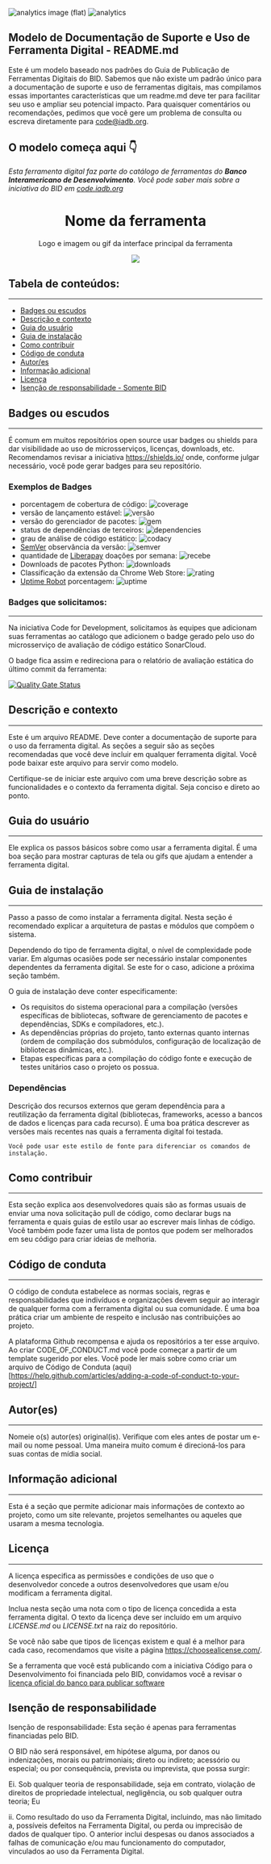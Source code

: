 
![analytics image (flat)](https://raw.githubusercontent.com/vitr/google-analytics-beacon/master/static/badge-flat.gif)
![analytics](https://www.google-analytics.com/collect?v=1&cid=555&t=pageview&ec=repo&ea=open&dp=/Plantilla-de-repositorio/readme&dt=&tid=UA-4677001-16)

## Modelo de Documentação de Suporte e Uso de Ferramenta Digital - README.md
Este é um modelo baseado nos padrões do Guia de Publicação de Ferramentas Digitais do BID. Sabemos que não existe um padrão único para a documentação de suporte e uso de ferramentas digitais, mas compilamos essas importantes características que um readme.md deve ter para facilitar seu uso e ampliar seu potencial impacto. Para quaisquer comentários ou recomendações, pedimos que você gere um problema de consulta ou escreva diretamente para code@iadb.org.

## O modelo começa aqui 👇


*Esta ferramenta digital faz parte do catálogo de ferramentas do **Banco Interamericano de Desenvolvimento**. Você pode saber mais sobre a iniciativa do BID em [code.iadb.org](https://code.iadb.org)*

<h1 align="center"> Nome da ferramenta</h1>
<p align="center"> Logo e imagem ou gif da interface principal da ferramenta</p>
<p align="center"><img src="https://www.webdevelopersnotes.com/wp-content/uploads/create-a-simple-home-page.png"/></p>

## Tabela de conteúdos:
---

- [Badges ou escudos](#badges-ou-escudos)
- [Descrição e contexto](#Descrição-e-contexto)
- [Guia do usuário](#Guia-do-usuário)
- [Guia de instalação](#Guia-de-instalação)
- [Como contribuir](#Como-contribuir)
- [Código de conduta](#Código-de-conduta)
- [Autor/es](#Autor(es))
- [Informação adicional](#Informação-adicional)
- [Licença](#Licença)
- [Isenção de responsabilidade - Somente BID](#Isenção-de-responsabilidade)

## Badges ou escudos
---
É comum em muitos repositórios open source usar badges ou shields para dar visibilidade ao uso de microsserviços, licenças, downloads, etc. Recomendamos revisar a iniciativa https://shields.io/ onde, conforme julgar necessário, você pode gerar badges para seu repositório.

### Exemplos de Badges

- porcentagem de cobertura de código: ![coverage](https://img.shields.io/badge/coverage-80%25-yellowgreen)
- versão de lançamento estável: ![versão](https://img.shields.io/badge/version-1.2.3-blue)
- versão do gerenciador de pacotes: ![gem](https://img.shields.io/badge/gem-2.2.0-blue)
- status de dependências de terceiros: ![dependencies](https://img.shields.io/badge/dependencies-out%20of%20date-orange)
- grau de análise de código estático: ![codacy](https://img.shields.io/badge/codacy-B-green)
- [SemVer](https://semver.org/) observância da versão: ![semver](https://img.shields.io/badge/semver-2.0.0-blue)
- quantidade de [Liberapay](https://liberapay.com/) doações por semana: ![recebe](https://img.shields.io/badge/receives-2.00%20USD%2Fweek-yellow)
- Downloads de pacotes Python: ![downloads](https://img.shields.io/badge/downloads-13k%2Fmonth-brightgreen)
- Classificação da extensão da Chrome Web Store: ![rating](https://img.shields.io/badge/rating-★★★★☆-brightgreen)
- [Uptime Robot](https://uptimerobot.com) porcentagem: ![uptime](https://img.shields.io/badge/uptime-100%25-brightgreen)

### Badges que solicitamos:
---
Na iniciativa Code for Development, solicitamos às equipes que adicionam suas ferramentas ao catálogo que adicionem o badge gerado pelo uso do microsserviço de avaliação de código estático SonarCloud.

O badge fica assim e redireciona para o relatório de avaliação estática do último commit da ferramenta:

[![Quality Gate Status](https://sonarcloud.io/api/project_badges/measure?project=EL-BID_guia-de-publicacion&metric=alert_status)](https://sonarcloud.io/dashboard?id=EL-BID_guia-de-publicacion)


## Descrição e contexto
---
Este é um arquivo README. Deve conter a documentação de suporte para o uso da ferramenta digital. As seções a seguir são as seções recomendadas que você deve incluir em qualquer ferramenta digital. Você pode baixar este arquivo para servir como modelo.

Certifique-se de iniciar este arquivo com uma breve descrição sobre as funcionalidades e o contexto da ferramenta digital. Seja conciso e direto ao ponto.

## Guia do usuário
---
Ele explica os passos básicos sobre como usar a ferramenta digital. É uma boa seção para mostrar capturas de tela ou gifs que ajudam a entender a ferramenta digital.
 
## Guia de instalação
---
Passo a passo de como instalar a ferramenta digital. Nesta seção é recomendado explicar a arquitetura de pastas e módulos que compõem o sistema.

Dependendo do tipo de ferramenta digital, o nível de complexidade pode variar. Em algumas ocasiões pode ser necessário instalar componentes dependentes da ferramenta digital. Se este for o caso, adicione a próxima seção também.

O guia de instalação deve conter especificamente:
- Os requisitos do sistema operacional para a compilação (versões específicas de bibliotecas, software de gerenciamento de pacotes e dependências, SDKs e compiladores, etc.).
- As dependências próprias do projeto, tanto externas quanto internas (ordem de compilação dos submódulos, configuração de localização de bibliotecas dinâmicas, etc.).
- Etapas específicas para a compilação do código fonte e execução de testes unitários caso o projeto os possua.

### Dependências
Descrição dos recursos externos que geram dependência para a reutilização da ferramenta digital (bibliotecas, frameworks, acesso a bancos de dados e licenças para cada recurso). É uma boa prática descrever as versões mais recentes nas quais a ferramenta digital foi testada.

    Você pode usar este estilo de fonte para diferenciar os comandos de instalação.

## Como contribuir
---
Esta seção explica aos desenvolvedores quais são as formas usuais de enviar uma nova solicitação pull de código, como declarar bugs na ferramenta e quais guias de estilo usar ao escrever mais linhas de código. Você também pode fazer uma lista de pontos que podem ser melhorados em seu código para criar ideias de melhoria.

## Código de conduta
---
O código de conduta estabelece as normas sociais, regras e responsabilidades que indivíduos e organizações devem seguir ao interagir de qualquer forma com a ferramenta digital ou sua comunidade. É uma boa prática criar um ambiente de respeito e inclusão nas contribuições ao projeto.

A plataforma Github recompensa e ajuda os repositórios a ter esse arquivo. Ao criar CODE_OF_CONDUCT.md você pode começar a partir de um template sugerido por eles. Você pode ler mais sobre como criar um arquivo de Código de Conduta (aqui)[https://help.github.com/articles/adding-a-code-of-conduct-to-your-project/]

## Autor(es)
---
Nomeie o(s) autor(es) original(is). Verifique com eles antes de postar um e-mail ou nome pessoal. Uma maneira muito comum é direcioná-los para suas contas de mídia social.

## Informação adicional
---
Esta é a seção que permite adicionar mais informações de contexto ao projeto, como um site relevante, projetos semelhantes ou aqueles que usaram a mesma tecnologia.

## Licença
---

A licença especifica as permissões e condições de uso que o desenvolvedor concede a outros desenvolvedores que usam e/ou modificam a ferramenta digital.

Inclua nesta seção uma nota com o tipo de licença concedida a esta ferramenta digital. O texto da licença deve ser incluído em um arquivo *LICENSE.md* ou *LICENSE.txt* na raiz do repositório.

Se você não sabe que tipos de licenças existem e qual é a melhor para cada caso, recomendamos que visite a página https://choosealicense.com/.

Se a ferramenta que você está publicando com a iniciativa Código para o Desenvolvimento foi financiada pelo BID, convidamos você a revisar o [licença oficial do banco para publicar software](https://github.com/EL-BID/Plantilla-de-repositorio/blob/master/LICENSE.md)

## Isenção de responsabilidade
Isenção de responsabilidade: Esta seção é apenas para ferramentas financiadas pelo BID.

O BID não será responsável, em hipótese alguma, por danos ou indenizações, morais ou patrimoniais; direto ou indireto; acessório ou especial; ou por consequência, prevista ou imprevista, que possa surgir:

Ei. Sob qualquer teoria de responsabilidade, seja em contrato, violação de direitos de propriedade intelectual, negligência, ou sob qualquer outra teoria; Eu

ii. Como resultado do uso da Ferramenta Digital, incluindo, mas não limitado a, possíveis defeitos na Ferramenta Digital, ou perda ou imprecisão de dados de qualquer tipo. O anterior inclui despesas ou danos associados a falhas de comunicação e/ou mau funcionamento do computador, vinculados ao uso da Ferramenta Digital.

